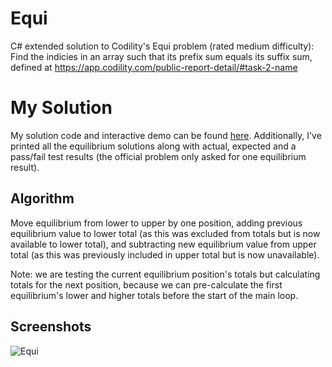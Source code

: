 # Equi
C# extended solution to Codility's Equi problem (rated medium difficulty): Find the indicies in an array such that its prefix sum equals its suffix sum, defined at
https://app.codility.com/public-report-detail/#task-2-name

# My Solution
My solution code and interactive demo can be found [here](https://repl.it/@DaveWork26/Equi#main.cs).
Additionally, I've printed all the equilibrium solutions along with actual, expected and a pass/fail test results (the official problem only asked for one equilibrium result).

## Algorithm
Move equilibrium from lower to upper by one position, adding previous equilibrium value to lower total (as this was excluded from totals but is now available to lower total), and subtracting new equilibrium value from upper total (as this was previously included in upper total but is now unavailable).

Note: we are testing the current equilibrium position's totals but calculating totals for the next position, because we can pre-calculate the first equilibrium's lower and higher totals before the start of the main loop.

## Screenshots

![Equi](./../Screenshots/Equi.JPG?raw=true "Equi")

